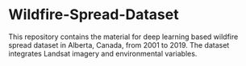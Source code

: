 # Wildfire-Spread-Dataset
This repository contains the material for deep learning based wildfire spread dataset in Alberta, Canada, from 2001 to 2019. The dataset integrates Landsat imagery and environmental variables.
